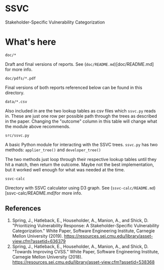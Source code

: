 # SSVC
Stakeholder-Specific Vulnerability Categorization

# What's here

`doc/*`

Draft and final versions of reports. See (`doc/README.md`)[doc/README.md] for
more info.

`doc/pdfs/*.pdf`

Final versions of both reports referenced below can be found in this directory.

`data/*.csv`

Also included in  are the two lookup tables as csv files which `ssvc.py`
reads in. These are just one row per possible path through the trees as
described in the paper. Changing the "outcome" column in this table will
change what the module above recommends.


`src/ssvc.py`

A basic Python module for interacting with the SSVC trees. `ssvc.py` has
two methods: `applier_tree()` and `developer_tree()`

The two methods just loop through their respective lookup tables until
they hit a match, then return the outcome. Maybe not the best implementation,
but it worked well enough for what was needed at the time.

`ssvc-calc`

Directory with SSVC calculator using D3 graph.
See (`ssvc-calc/README.md`)[ssvc-calc/README.md]for more info.

## References

1. Spring, J., Hatleback, E., Householder, A., Manion, A., and Shick, D. "Prioritizing Vulnerability Response: A Stakeholder-Specific Vulnerability Categorization." White Paper, Software Engineering Institute, Carnegie Mellon University (2019). https://resources.sei.cmu.edu/library/asset-view.cfm?assetid=636379
2. Spring, J., Hatleback, E., Householder, A., Manion, A., and Shick, D. "Towards Improving CVSS." White Paper, Software Engineering Institute, Carnegie Mellon University (2018). https://resources.sei.cmu.edu/library/asset-view.cfm?assetid=538368
